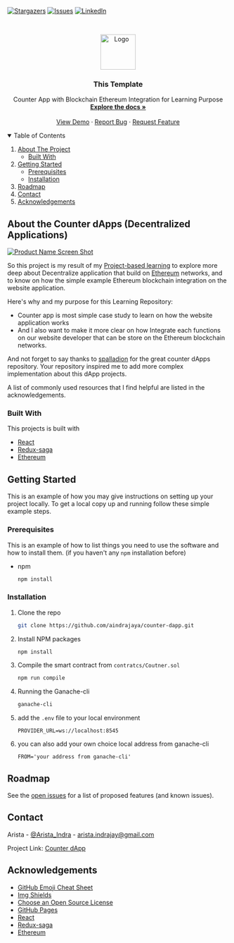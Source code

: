 <!-- PROJECT SHIELDS -->
[![Stargazers][stars-shield]][stars-url]
[![Issues][issues-shield]][issues-url]
[![LinkedIn][linkedin-shield]][linkedin-url]

<!-- PROJECT LOGO -->
<br />
<p align="center">
  <a href="https://github.com/aindrajaya/counter-dapp">
    <img src="images/logo.png" alt="Logo" width="80" height="80">
  </a>

  <h3 align="center">This Template</h3>

  <p align="center">
    Counter App with Blockchain Ethereum Integration for Learning Purpose
    <br />
    <a href="https://github.com/aindrajaya/counter-dapp"><strong>Explore the docs »</strong></a>
    <br />
    <br />
    <a href="https://github.com/aindrajaya/counter-dapp">View Demo</a>
    ·
    <a href="https://github.com/aindrajaya/counter-dapp/issues">Report Bug</a>
    ·
    <a href="https://github.com/aindrajaya/counter-dapp/issues">Request Feature</a>
  </p>
</p>

<!-- TABLE OF CONTENTS -->
<details open="open">
  <summary>Table of Contents</summary>
  <ol>
    <li>
      <a href="#about-the-project">About The Project</a>
      <ul>
        <li><a href="#built-with">Built With</a></li>
      </ul>
    </li>
    <li>
      <a href="#getting-started">Getting Started</a>
      <ul>
        <li><a href="#prerequisites">Prerequisites</a></li>
        <li><a href="#installation">Installation</a></li>
      </ul>
    </li>
    <li><a href="#roadmap">Roadmap</a></li>
    <li><a href="#contact">Contact</a></li>
    <li><a href="#acknowledgements">Acknowledgements</a></li>
  </ol>
</details>

<!-- ABOUT THE PROJECT -->
## About the Counter dApps (Decentralized Applications)
[![Product Name Screen Shot][product-screenshot]](https://example.com)

So this project is my result of my [Project-based learning](https://www.pblworks.org/what-is-pbl) to explore more deep about Decentralize application that build on [Ethereum](https://ethereum.org/en/) networks, and to know on how the simple example Ethereum blockchain integration on the  website application.

Here's why and my purpose for this Learning Repository:
* Counter app is most simple case study to learn on how the website application works
* And I also want to make it more clear on how Integrate each functions on our website developer that can be store on the Ethereum blockchain networks.

And not forget to say thanks to [spalladion](https://github.com/spalladino) for the great counter dApps repository. Your repository inspired me to add more complex implementation about this dApp projects.

A list of commonly used resources that I find helpful are listed in the acknowledgements.

### Built With
This projects is built with
* [React](https://reactjs.org/)
* [Redux-saga](https://redux-saga.js.org/)
* [Ethereum](https://ethereum.org/en/)



<!-- GETTING STARTED -->
## Getting Started

This is an example of how you may give instructions on setting up your project locally.
To get a local copy up and running follow these simple example steps.

### Prerequisites

This is an example of how to list things you need to use the software and how to install them. (if you haven't any `npm` installation before)
* npm
  ```sh
  npm install
  ```

### Installation

1. Clone the repo
   ```sh
   git clone https://github.com/aindrajaya/counter-dapp.git
   ```
2. Install NPM packages
   ```sh
   npm install
   ```
3. Compile the smart contract from `contratcs/Coutner.sol`
   ```sh
   npm run compile
   ```
4. Running the Ganache-cli
   ```sh
   ganache-cli
   ```   
5. add the `.env` file to your local environment
   ```dosini
   PROVIDER_URL=ws://localhost:8545
   ```
6. you can also add your own choice local address from ganache-cli
   ```dosini
   FROM='your address from ganache-cli'
   ```  



<!-- ROADMAP -->
## Roadmap

See the [open issues](https://github.com/aindrajaya/counter-dapp/issues) for a list of proposed features (and known issues).



<!-- CONTACT -->
## Contact
Arista - [@Arista_Indra](https://twitter.com/Arista_Indra) - arista.indrajay@gmail.com

Project Link: [Counter dApp](https://github.com/aindrajaya/counter-dapp)



<!-- ACKNOWLEDGEMENTS -->
## Acknowledgements
* [GitHub Emoji Cheat Sheet](https://www.webpagefx.com/tools/emoji-cheat-sheet)
* [Img Shields](https://shields.io)
* [Choose an Open Source License](https://choosealicense.com)
* [GitHub Pages](https://pages.github.com)
* [React](https://reactjs.org/)
* [Redux-saga](https://redux-saga.js.org/)
* [Ethereum](https://ethereum.org/en/)


<!-- MARKDOWN LINKS & IMAGES -->
<!-- https://www.markdownguide.org/basic-syntax/#reference-style-links -->
[stars-shield]: https://img.shields.io/github/stars/aindrajaya/counter-dapp.svg?style=for-the-badge
[stars-url]: https://github.com/aindrajaya/counter-dapp/stargazers
[issues-shield]: https://img.shields.io/github/issues/aindrajaya/counter-dapp.svg?style=for-the-badge
[issues-url]: https://github.com/aindrajaya/counter-dapp/issues
[linkedin-shield]: https://img.shields.io/badge/-LinkedIn-black.svg?style=for-the-badge&logo=linkedin&colorB=555
[linkedin-url]: https://www.linkedin.com/in/aindrajaya
[product-screenshot]: images/screenshot.png
